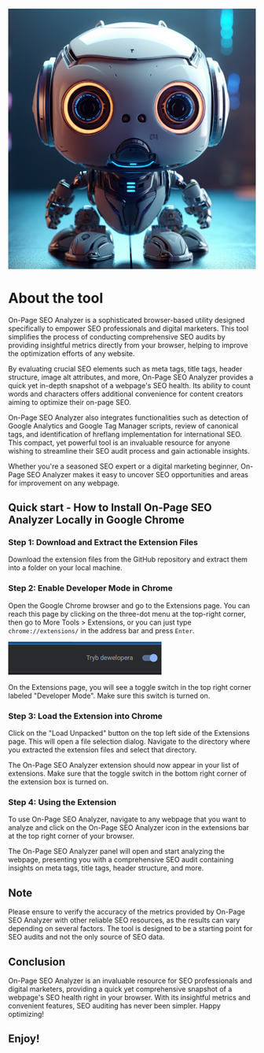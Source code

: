 <!-- @format -->

![On-Page SEO Analyzer Logo](icon.png)

# About the tool

On-Page SEO Analyzer is a sophisticated browser-based utility designed specifically to empower SEO professionals and digital marketers. This tool simplifies the process of conducting comprehensive SEO audits by providing insightful metrics directly from your browser, helping to improve the optimization efforts of any website.

By evaluating crucial SEO elements such as meta tags, title tags, header structure, image alt attributes, and more, On-Page SEO Analyzer provides a quick yet in-depth snapshot of a webpage's SEO health. Its ability to count words and characters offers additional convenience for content creators aiming to optimize their on-page SEO.

On-Page SEO Analyzer also integrates functionalities such as detection of Google Analytics and Google Tag Manager scripts, review of canonical tags, and identification of hreflang implementation for international SEO. This compact, yet powerful tool is an invaluable resource for anyone wishing to streamline their SEO audit process and gain actionable insights.

Whether you're a seasoned SEO expert or a digital marketing beginner, On-Page SEO Analyzer makes it easy to uncover SEO opportunities and areas for improvement on any webpage.

## Quick start - How to Install On-Page SEO Analyzer Locally in Google Chrome

### Step 1: Download and Extract the Extension Files

Download the extension files from the GitHub repository and extract them into a folder on your local machine.

### Step 2: Enable Developer Mode in Chrome

Open the Google Chrome browser and go to the Extensions page. You can reach this page by clicking on the three-dot menu at the top-right corner, then go to More Tools > Extensions, or you can just type `chrome://extensions/` in the address bar and press `Enter`.

![Developer mode Switch](switch.png)

On the Extensions page, you will see a toggle switch in the top right corner labeled "Developer Mode". Make sure this switch is turned on.

### Step 3: Load the Extension into Chrome

Click on the "Load Unpacked" button on the top left side of the Extensions page. This will open a file selection dialog. Navigate to the directory where you extracted the extension files and select that directory.

The On-Page SEO Analyzer extension should now appear in your list of extensions. Make sure that the toggle switch in the bottom right corner of the extension box is turned on.

### Step 4: Using the Extension

To use On-Page SEO Analyzer, navigate to any webpage that you want to analyze and click on the On-Page SEO Analyzer icon in the extensions bar at the top right corner of your browser.

The On-Page SEO Analyzer panel will open and start analyzing the webpage, presenting you with a comprehensive SEO audit containing insights on meta tags, title tags, header structure, and more.

## Note

Please ensure to verify the accuracy of the metrics provided by On-Page SEO Analyzer with other reliable SEO resources, as the results can vary depending on several factors. The tool is designed to be a starting point for SEO audits and not the only source of SEO data.

## Conclusion

On-Page SEO Analyzer is an invaluable resource for SEO professionals and digital marketers, providing a quick yet comprehensive snapshot of a webpage's SEO health right in your browser. With its insightful metrics and convenient features, SEO auditing has never been simpler. Happy optimizing!

## Enjoy!
